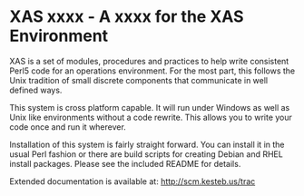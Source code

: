 XAS xxxx - A xxxx for the XAS Environment
===============================================

XAS is a set of modules, procedures and practices to help write
consistent Perl5 code for an operations environment. For the most part,
this follows the Unix tradition of small discrete components that
communicate in well defined ways.

This system is cross platform capable. It will run under Windows as well
as Unix like environments without a code rewrite. This allows you to
write your code once and run it wherever.

Installation of this system is fairly straight forward. You can install
it in the usual Perl fashion or there are build scripts for creating
Debian and RHEL install packages. Please see the included README for
details.

<additonal details go here>

Extended documentation is available at: http://scm.kesteb.us/trac

